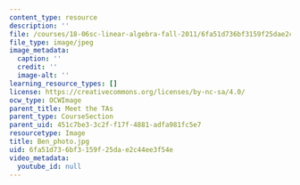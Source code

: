 ```yaml
---
content_type: resource
description: ''
file: /courses/18-06sc-linear-algebra-fall-2011/6fa51d736bf3159f25dae2c44ee3f54e_Ben_photo.jpg
file_type: image/jpeg
image_metadata:
  caption: ''
  credit: ''
  image-alt: ''
learning_resource_types: []
license: https://creativecommons.org/licenses/by-nc-sa/4.0/
ocw_type: OCWImage
parent_title: Meet the TAs
parent_type: CourseSection
parent_uid: 451c7be3-3c2f-f17f-4881-adfa981fc5e7
resourcetype: Image
title: Ben_photo.jpg
uid: 6fa51d73-6bf3-159f-25da-e2c44ee3f54e
video_metadata:
  youtube_id: null
---
```

